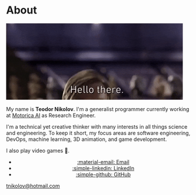 # About

![](assets/gifs/hello-there.gif)

My name is **Teodor Nikolov**. I'm a generalist programmer currently working at [Motorica AI](https://www.motorica.ai) as Research Engineer.

I'm a technical yet creative thinker with many interests in all things science and engineering. To keep it short, my focus areas are software engineering, DevOps, machine learning, 3D animation, and game development.

I also play video games :space_invader:.

<div id="compact-cards" class="grid cards" markdown>

- <a href="mailto:tnikolov@hotmail.com" class="md-button md-button--primary" style="display: block; text-align: center;">:material-email: Email</a>
- <a href="https://www.linkedin.com/in/teodor-nikolov/" id="button-linkedin" class="md-button md-button--primary" style="display: block; text-align: center;">:simple-linkedin: LinkedIn</a>
- <a href="https://github.com/TeoNikolov" id="button-github" class="md-button md-button--primary" style="display: block; text-align: center;">:simple-github: GitHub</a>

</div>

[tnikolov@hotmail.com](mailto:tnikolov@hotmail.com)
